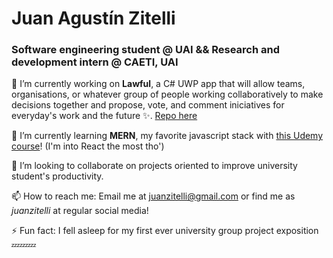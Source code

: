 # Juan Agustín Zitelli
### Software engineering student @ UAI && Research and development intern @ CAETI, UAI

🔭 I’m currently working on **Lawful**, a C# UWP app that will allow teams, organisations, or whatever group of people working collaboratively to make decisions together and propose, vote, and comment iniciatives for everyday's work and the future ✨. [Repo here](https://github.com/GianElli99/Lawful)

🌱 I’m currently learning **MERN**, my favorite javascript stack with [this Udemy course](https://www.udemy.com/course/react-cero-experto/)! (I'm into React the most tho')

👯 I’m looking to collaborate on projects oriented to improve university student's productivity.

📫 How to reach me: Email me at juanzitelli@gmail.com or find me as _juanzitelli_ at regular social media!

⚡ Fun fact: I fell asleep for my first ever university group project exposition 💤💤💤
